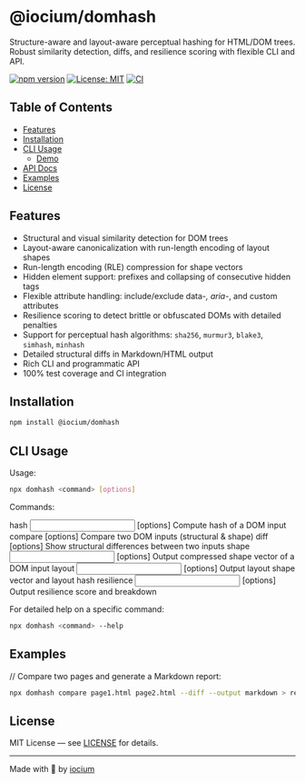 # @iocium/domhash

Structure-aware and layout-aware perceptual hashing for HTML/DOM trees. Robust similarity detection, diffs, and resilience scoring with flexible CLI and API.

[![npm version](https://badge.fury.io/js/%40iocium%2Fdomhash.svg)](https://www.npmjs.com/package/@iocium/domhash) [![License: MIT](https://img.shields.io/badge/License-MIT-yellow.svg)](https://opensource.org/licenses/MIT) [![CI](https://github.com/iocium/domhash/actions/workflows/test.yml/badge.svg)](https://github.com/iocium/domhash/actions)

## Table of Contents

- [Features](#features)
- [Installation](#installation)
- [CLI Usage](#cli-usage)
  - [Demo](docs/demo.html)
- [API Docs](https://iocium.github.io/domhash)
- [Examples](#examples)
- [License](#license)

## Features

- Structural and visual similarity detection for DOM trees
- Layout-aware canonicalization with run-length encoding of layout shapes
- Run-length encoding (RLE) compression for shape vectors
- Hidden element support: prefixes and collapsing of consecutive hidden tags
- Flexible attribute handling: include/exclude data-*, aria-*, and custom attributes
- Resilience scoring to detect brittle or obfuscated DOMs with detailed penalties
- Support for perceptual hash algorithms: `sha256`, `murmur3`, `blake3`, `simhash`, `minhash`
- Detailed structural diffs in Markdown/HTML output
- Rich CLI and programmatic API
- 100% test coverage and CI integration

## Installation

```bash
npm install @iocium/domhash
```

## CLI Usage

Usage:
```bash
npx domhash <command> [options]
```

Commands:

  hash <input> [options]                Compute hash of a DOM input
  compare <inputA> <inputB> [options]   Compare two DOM inputs (structural & shape)
  diff <inputA> <inputB> [options]      Show structural differences between two inputs
  shape <input> [options]               Output compressed shape vector of a DOM input
  layout <input> [options]              Output layout shape vector and layout hash
  resilience <input> [options]          Output resilience score and breakdown

For detailed help on a specific command:

```bash
npx domhash <command> --help
```


## Examples

// Compare two pages and generate a Markdown report:

```bash
npx domhash compare page1.html page2.html --diff --output markdown > report.md
```

## License

MIT License — see [LICENSE](LICENSE) for details.

---

Made with 💙 by [iocium](https://github.com/iocium)